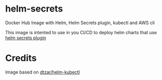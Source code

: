 # helm-secrets
Docker Hub Image with Helm, Helm Secrets plugin, kubectl and AWS cli

This image is intented to use in you CI/CD to deploy helm charts that use [helm secrets plugin](https://github.com/futuresimple/helm-secrets)



# Credits
Image based on [dtzar/helm-kubectl](https://github.com/dtzar/helm-kubectl)